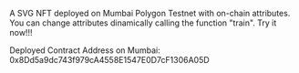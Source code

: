 A SVG NFT deployed on Mumbai Polygon Testnet with on-chain attributes. You can change attributes dinamically calling the function "train". 
Try it now!!!

Deployed Contract Address on Mumbai: 0x8Dd5a9dc743f979cA4558E1547E0D7cF1306A05D